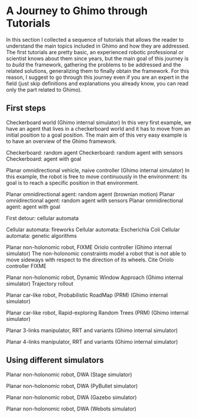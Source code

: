 A Journey to Ghimo through Tutorials
=====================================

In this section I collected a sequence of tutorials that allows the reader to understand the main topics included in Ghimo and how they are addressed.
The first tutorials are pretty basic, an experienced robotic professional or scientist knows about them since years, but the main goal of this journey
is to *build* the framework, gathering the problems to be addressed and the related solutions, generalizing them to finally obtain the framework.
For this reason, I suggest to go through this journey even if you are an expert in the field (just skip definitions and explanations you already know,
you can read only the part related to Ghimo).

First steps
-----------

Checkerboard world (Ghimo internal simulator)
  In this very first example, we have an agent that lives in a checkerboard world and it has to move from an initial position to a goal position.
  The main aim of this very easy example is to have an overview of the Ghimo framework.

  Checkerboard: random agent
  Checkerboard: random agent with sensors
  Checkerboard: agent with goal

Planar omnidirectional vehicle, naive controller (Ghimo internal simulator)
  In this example, the robot is free to move continuously in the environment: its goal is to reach a specific position in that environment.

  Planar omnidirectional agent: random agent (brownian motion)
  Planar omnidirectional agent: random agent with sensors
  Planar omnidirectional agent: agent with goal

First detour: cellular automata

  Cellular automata: fireworks
  Cellular automata: Escherichia Coli
  Cellular automata: genetic algorithms

Planar non-holonomic robot, FIXME Oriolo controller (Ghimo internal simulator)
  The non-holonomic constraints model a robot that is not able to move sideways with respect to the direction of its wheels.
  Cite Oriolo controller FIXME

Planar non-holonomic robot, Dynamic Window Approach (Ghimo internal simulator)
  Trajectory rollout

Planar car-like robot, Probabilistic RoadMap (PRM) (Ghimo internal simulator)

Planar car-like robot, Rapid-exploring Random Trees (PRM) (Ghimo internal simulator)

Planar 3-links manipulator, RRT and variants (Ghimo internal simulator)

Planar 4-links manipulator, RRT and variants (Ghimo internal simulator)

Using different simulators
--------------------------

Planar non-holonomic robot, DWA (Stage simulator)

Planar non-holonomic robot, DWA (PyBullet simulator)

Planar non-holonomic robot, DWA (Gazebo simulator)

Planar non-holonomic robot, DWA (Webots simulator)
